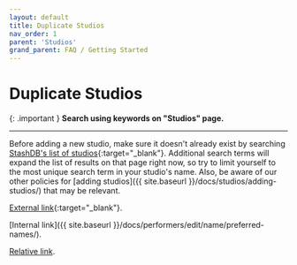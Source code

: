 ```yaml
---
layout: default
title: Duplicate Studios
nav_order: 1
parent: 'Studios'
grand_parent: FAQ / Getting Started
---
```


# Duplicate Studios

{: .important }
**Search using keywords on "Studios" page.**

---

Before adding a new studio, make sure it doesn't already exist by searching [StashDB's list of studios](https://stashdb.org/studios){:target="_blank"}. Additional search terms will expand the list of results on that page right now, so try to limit yourself to the most unique search term in your studio's name. Also, be aware of our other policies for [adding studios]({{ site.baseurl }}/docs/studios/adding-studios/) that may be relevant.

[External link](https://stashdb.org/performers/fbd10ce7-3209-4788-b84f-3a2ec1b19326){:target="_blank"}.

[Internal link]({{ site.baseurl }}/docs/performers/edit/name/preferred-names/).

[Relative link](../jav-names/).
